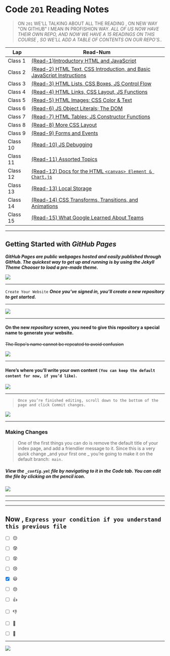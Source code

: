 # Code `201` Reading Notes


> ON `201` WE'LL TALKING ABOUT ALL THE READING , ON NEW WAY "ON GITHUB" I MEAN IN PROFISHION WAY.
 > *ALL OF US NOW HAVE THEIR OWN REPO, AND NOW WE HAVE A 15 READINGS ON THIS COURSE , SO WE'LL ADD A TABLE OF CONTENTS ON OUR REPO'S..*


|     Lap                  | Read-Num                                                                                                 |  
|  ---------------         | -------------------------------------------------------------------------------------------------------  | 
|    Class 1               | [(Read-1)Introductory HTML and JavaScript](https://dana-kiswani.github.io/201-reading-note/class-01)     | 
|    Class 2               | [(Read-2) HTML Text, CSS Introduction, and Basic JavaScript Instructions]()                              | 
|    Class 3               | [(Read-3) HTML Lists, CSS Boxes, JS Control Flow]()                                                      | 
|    Class 4               | [(Read-4) HTML Links, CSS Layout, JS Functions]()                                                        | 
|    Class 5               | [(Read-5) HTML Images; CSS Color & Text]()                                                               | 
|    Class 6               | [(Read-6) JS Object Literals; The DOM]()                                                                 | 
|    Class 7               | [(Read-7) HTML Tables; JS Constructor Functions]()                                                       | 
|    Class 8               | [(Read-8) More CSS Layout]()                                                                             | 
|    Class 9               | [(Read-9) Forms and Events]()                                                                            |
|    Class 10              | [(Read-10) JS Debugging]()                                                                               | 
|    Class 11              | [(Read-11) Assorted Topics]()                                                                            | 
|    Class 12              | [(Read-12) Docs for the HTML `<canvas> Element & Chart.js`]()                                            | 
|    Class 13              | [(Read-13) Local Storage ]()                                                                             | 
|    Class 14              | [(Read-14) CSS Transforms, Transitions, and Animations]()                                                | 
|    Class 15              | [(Read-15) What Google Learned About Teams]()                                                            | 

<hr>





## Getting Started with _GitHub Pages_


***GitHub Pages are public webpages hosted and easily published through GitHub. The quickest way to get up and running is by using the Jekyll Theme Chooser to load a pre-made theme.***

![]( https://speckyboy.com/wp-content/uploads/2013/03/github-pages-featured-image-screen.png)

<hr>

```Create Your Website```
***Once you’ve signed in, you’ll create a new repository to get started.***
<hr>

![](https://guides.github.com/features/pages/create-new-repo-button.png)

<hr>

#### On the new _repository_ screen, you need to give this repository a special name to generate your website. 
~~The Repo's name cannot be repeated to avoid confusion~~

![](https://guides.github.com/features/pages/create-new-repo-screen.png)

<hr>

#### Here’s where you’ll write your own content `(You can keep the default content for now, if you’d like)`.
![](https://guides.github.com/features/pages/code-editor.png)
<hr>

> `Once you’re finished editing, scroll down to the bottom of the page and click Commit changes.`


![](https://guides.github.com/features/pages/commit-edits.png)

<hr>

### Making Changes
> One of the first things you can do is remove the default title of your index page, and add a friendlier message to it. Since this is a very quick change _and your first one _ you’re going to make it on the default branch:` main.`

##### View the `_config.yml` file by navigating to it in the **Code** tab. You can edit the file by clicking on the pencil icon.

![](https://guides.github.com/features/pages/edit-file.png)

<hr>
<hr>
<hr>

 

##  Now , `Express your condition if you understand this previous file `

 - [ ]  :pensive:  <br>
 - [ ]  :cold_sweat: <br>
 - [ ]  :dizzy_face:<br>
 - [ ]  :cry: <br>
 - [x]  :smiley: <br>
 - [ ]  :unamused: <br>
 - [ ]  :thumbsup:  <br>
 - [ ]  :-1: <br>
 - [ ]  :muscle: <br>
 - [ ]  :100: <br>


<hr>

[![](https://assets.website-files.com/5d440ec0b47bfbe0f4ca8018/5d440ec0b47bfbe73aca81e3_button.gif)](https://dana-kiswani.github.io/201-reading-note/class-01)


